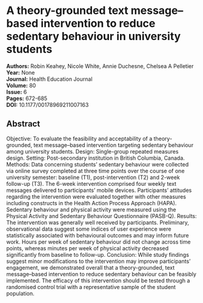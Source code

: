# A theory-grounded text message–based intervention to reduce sedentary behaviour in university students

**Authors:** Robin Keahey, Nicole White, Annie Duchesne, Chelsea A Pelletier  
**Year:** None  
**Journal:** Health Education Journal  
**Volume:** 80  
**Issue:** 6  
**Pages:** 672-685  
**DOI:** 10.1177/00178969211007163  

## Abstract
Objective: To evaluate the feasibility and acceptability of a theory-grounded, text message–based intervention targeting sedentary behaviour among university students. Design: Single-group repeated measures design. Setting: Post-secondary institution in British Columbia, Canada.
Methods: Data concerning students’ sedentary behaviour were collected via online survey completed at three time points over the course of one university semester: baseline (T1), post-intervention (T2) and 2-week follow-up (T3). The 6-week intervention comprised four weekly text messages delivered to participants’ mobile devices. Participants’ attitudes regarding the intervention were evaluated together with other measures including constructs in the Health Action Process Approach (HAPA). Sedentary behaviour and physical activity were measured using the Physical Activity and Sedentary Behaviour Questionnaire (PASB-Q).
Results: The intervention was generally well received by participants. Preliminary, observational data suggest some indices of user experience were statistically associated with behavioural outcomes and may inform future work. Hours per week of sedentary behaviour did not change across time points, whereas minutes per week of physical activity decreased significantly from baseline to follow-up.
Conclusion: While study findings suggest minor modifications to the intervention may improve participants’ engagement, we demonstrated overall that a theory-grounded, text message–based intervention to reduce sedentary behaviour can be feasibly implemented. The efficacy of this intervention should be tested through a randomised control trial with a representative sample of the student population.


